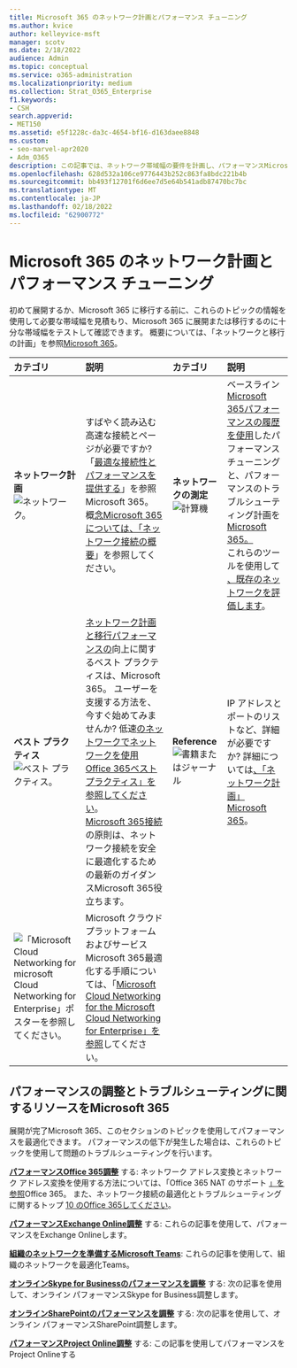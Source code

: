 ```yaml
---
title: Microsoft 365 のネットワーク計画とパフォーマンス チューニング
ms.author: kvice
author: kelleyvice-msft
manager: scotv
ms.date: 2/18/2022
audience: Admin
ms.topic: conceptual
ms.service: o365-administration
ms.localizationpriority: medium
ms.collection: Strat_O365_Enterprise
f1.keywords:
- CSH
search.appverid:
- MET150
ms.assetid: e5f1228c-da3c-4654-bf16-d163daee8848
ms.custom:
- seo-marvel-apr2020
- Adm_O365
description: この記事では、ネットワーク帯域幅の要件を計画し、パフォーマンスMicrosoft 365調整およびトラブルシューティングを行う際に役立ちます。
ms.openlocfilehash: 628d532a106ce9776443b252c863fa8bdc221b4b
ms.sourcegitcommit: bb493f12701f6d6ee7d5e64b541adb87470bc7bc
ms.translationtype: MT
ms.contentlocale: ja-JP
ms.lasthandoff: 02/18/2022
ms.locfileid: "62900772"
---
```

# <a name="network-planning-and-performance-tuning-for-microsoft-365"></a>Microsoft 365 のネットワーク計画とパフォーマンス チューニング
初めて展開するか、Microsoft 365 に移行する前に、これらのトピックの情報を使用して必要な帯域幅を見積もり、Microsoft 365 に展開または移行するのに十分な帯域幅をテストして確認できます。 概要については、「ネットワークと移行の計画」を参照[Microsoft 365](network-and-migration-planning.md)。
  
|カテゴリ |説明 |カテゴリ |説明 |
|:-----|:-----|:-----|:-----|
|**ネットワーク計画** <br/> ![ネットワーク。](../media/5e9dcd06-601b-4b28-88dc-f524e7548794.png)           <br/> |すばやく読み込む高速な接続とページが必要ですか?  <br/> 「[最適な接続性とパフォーマンスを提供する](https://aka.ms/o365perfprinciples)」を参照Microsoft 365。<br/>概[念Microsoft 365については、「ネットワーク接続の概要](microsoft-365-networking-overview.md)」を参照してください。<br/> |**ネットワークの測定** <br/> ![計算機](../media/d690a132-4884-40eb-a918-526bb3dff3cc.png)           <br/> |ベースライン[Microsoft 365パフォーマンスの履歴を使用](performance-tuning-using-baselines-and-history.md)したパフォーマンスチューニングと、パフォーマンスのトラブルシューティング計画を[Microsoft 365。](performance-troubleshooting-plan.md)  <br/> これらのツールを使用して [、既存のネットワークを評価します](network-and-migration-planning.md#calculators)。  <br/> |
|**ベスト プラクティス** <br/> ![ベスト プラクティス。](../media/2a659a5c-1007-47d3-a6c6-a19e018ab29b.png)           <br/> |[ネットワーク計画と移行パフォーマンスの](network-and-migration-planning.md#BestPractices)向上に関するベスト プラクティスは、Microsoft 365。 ユーザーを支援する方法を、今すぐ始めてみませんか? 低速[のネットワークでネットワークを使用Office 365ベスト プラクティス」を参照してください](https://support.office.com/article/fd16c8d2-4799-4c39-8fd7-045f06640166)。  <br/> [Microsoft 365接続](./microsoft-365-network-connectivity-principles.md)の原則は、ネットワーク接続を安全に最適化するための最新のガイダンスMicrosoft 365役立ちます。  <br/> |**Reference** <br/> ![書籍またはジャーナル](../media/56dff3c1-f605-48d8-811f-7d13ce639ecd.png)           <br/> |IP アドレスとポートのリストなど、詳細が必要ですか? 詳細については[、「ネットワーク計画」Microsoft 365](network-and-migration-planning.md#NetReference)。  <br/> |
|![「Microsoft Cloud Networking for microsoft Cloud Networking for Enterprise」ポスターを参照してください。](../media/3094be9f-2407-4fa5-896d-aa66ef7b9bb9.png)           <br/> |Microsoft クラウド プラットフォームおよびサービスMicrosoft 365最適化する手順については、「[Microsoft Cloud Networking for the Microsoft Cloud Networking for Enterprise」を参照](../solutions/cloud-architecture-models.md)してください。  <br/> |
   
## <a name="performance-tuning-and-troubleshooting-resources-for-microsoft-365"></a>パフォーマンスの調整とトラブルシューティングに関するリソースをMicrosoft 365
<a name="apptuning"> </a>

展開が完了Microsoft 365、このセクションのトピックを使用してパフォーマンスを最適化できます。 パフォーマンスの低下が発生した場合は、これらのトピックを使用して問題のトラブルシューティングを行います。
  
 **[パフォーマンスOffice 365調整](tune-microsoft-365-performance.md)** する: ネットワーク アドレス変換とネットワーク アドレス変換を使用する方法については、「Office 365 NAT のサポート [」を参照](nat-support-with-microsoft-365.md)Office 365。 また、ネットワーク接続の最適化とトラブルシューティングに関するトップ [10 のOffice 365してください](/archive/blogs/onthewire/top-10-tips-for-optimising-troubleshooting-your-office-365-network-connectivity)。
  
 **[パフォーマンスExchange Online調整](tune-exchange-online-performance.md)** する: これらの記事を使用して、パフォーマンスをExchange Onlineします。

 **[組織のネットワークを準備するMicrosoft Teams](/microsoftteams/prepare-network)**: これらの記事を使用して、組織のネットワークを最適化Teams。
  
 **[オンラインSkype for Businessのパフォーマンスを調整](tune-skype-for-business-online-performance.md)** する: 次の記事を使用して、オンライン パフォーマンスSkype for Business調整します。
  
 **[オンラインSharePointのパフォーマンスを調整](tune-sharepoint-online-performance.md)** する: 次の記事を使用して、オンライン パフォーマンスSharePoint調整します。
  
 **[パフォーマンスProject Online調整](https://support.office.com/article/12ba0ebd-c616-42e5-b9b6-cad570e8409c)** する: この記事を使用してパフォーマンスをProject Onlineする
